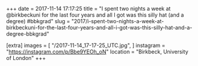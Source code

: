 +++
date = 2017-11-14 17:17:25
title = "I spent two nights a week at @birkbeckuni for the last four years and all I got was this silly hat (and a degree) #bbkgrad"
slug = "2017/i-spent-two-nights-a-week-at-birkbeckuni-for-the-last-four-years-and-all-i-got-was-this-silly-hat-and-a-degree-bbkgrad"

[extra]
images = [
    "/2017-11-14_17-17-25_UTC.jpg",
]
instagram = "https://instagram.com/p/Bbe9YEOh_oN"
location = "Birkbeck, University of London"
+++

